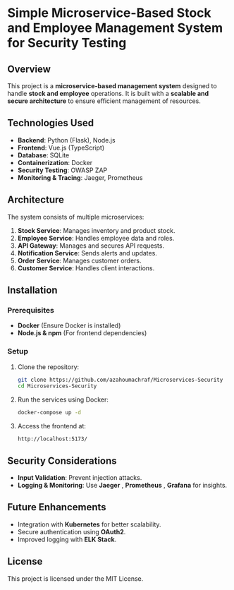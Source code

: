# Simple Microservice-Based Stock and Employee Management System for Security Testing 

## Overview
This project is a **microservice-based management system** designed to handle **stock and employee** operations. It is built with a **scalable and secure architecture** to ensure efficient management of resources.

## Technologies Used
- **Backend**: Python (Flask), Node.js
- **Frontend**: Vue.js (TypeScript)
- **Database**: SQLite
- **Containerization**: Docker
- **Security Testing**: OWASP ZAP
- **Monitoring & Tracing**: Jaeger, Prometheus

## Architecture
The system consists of multiple microservices:
1. **Stock Service**: Manages inventory and product stock.
2. **Employee Service**: Handles employee data and roles.
3. **API Gateway**: Manages and secures API requests.
4. **Notification Service**: Sends alerts and updates.
5. **Order Service**: Manages customer orders.
6. **Customer Service**: Handles client interactions.

## Installation
### Prerequisites
- **Docker** (Ensure Docker is installed)
- **Node.js & npm** (For frontend dependencies)

### Setup
1. Clone the repository:
   ```bash
   git clone https://github.com/azahoumachraf/Microservices-Security
   cd Microservices-Security
   ```
2. Run the services using Docker:
   ```bash
   docker-compose up -d
   ```
3. Access the frontend at:
   ```
   http://localhost:5173/
   ```

## Security Considerations
- **Input Validation**: Prevent injection attacks.
- **Logging & Monitoring**: Use **Jaeger** , **Prometheus** , **Grafana** for insights.

## Future Enhancements
- Integration with **Kubernetes** for better scalability.
- Secure authentication using **OAuth2**.
- Improved logging with **ELK Stack**.

## License
This project is licensed under the MIT License.


